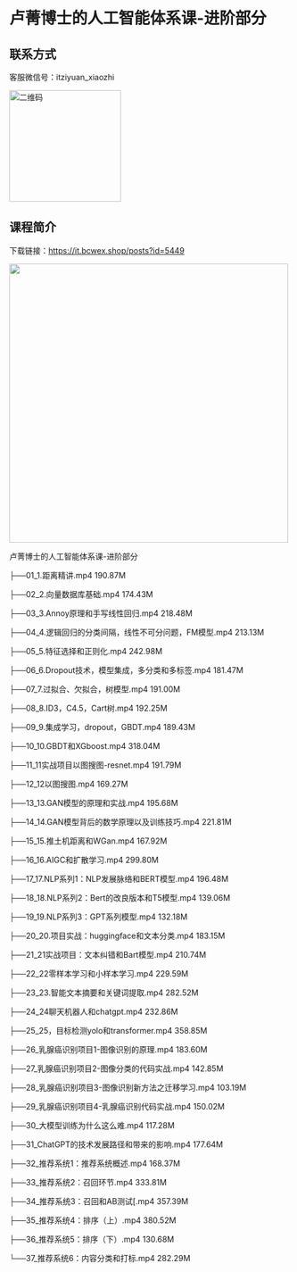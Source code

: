 # 卢菁博士的人工智能体系课-进阶部分

## 联系方式

客服微信号：itziyuan_xiaozhi

<img src="https://ziyuanyun.oss-cn-guangzhou.aliyuncs.com/common/20240614073449/666b82192834a.jpg" width="200" height="200" alt="二维码">

## 课程简介

下载链接：https://it.bcwex.shop/posts?id=5449

<img src="https://ziyuanyun.oss-cn-guangzhou.aliyuncs.com/yun/20241201162206/674c1cae96b9d.jpg" width="500" alt="">

  卢菁博士的人工智能体系课-进阶部分



 ├──01_1.距离精讲.mp4 190.87M

 ├──02_2.向量数据库基础.mp4 174.43M

 ├──03_3.Annoy原理和手写线性回归.mp4 218.48M

 ├──04_4.逻辑回归的分类间隔，线性不可分问题，FM模型.mp4 213.13M

 ├──05_5.特征选择和正则化.mp4 242.98M

 ├──06_6.Dropout技术，模型集成，多分类和多标签.mp4 181.47M

 ├──07_7.过拟合、欠拟合，树模型.mp4 191.00M

 ├──08_8.ID3，C4.5，Cart树.mp4 192.25M

 ├──09_9.集成学习，dropout，GBDT.mp4 189.43M

 ├──10_10.GBDT和XGboost.mp4 318.04M

 ├──11_11实战项目以图搜图-resnet.mp4 191.79M

 ├──12_12以图搜图.mp4 169.27M

 ├──13_13.GAN模型的原理和实战.mp4 195.68M

 ├──14_14.GAN模型背后的数学原理以及训练技巧.mp4 221.81M

 ├──15_15.推土机距离和WGan.mp4 167.92M

 ├──16_16.AIGC和扩散学习.mp4 299.80M

 ├──17_17.NLP系列1：NLP发展脉络和BERT模型.mp4 196.48M

 ├──18_18.NLP系列2：Bert的改良版本和T5模型.mp4 139.06M

 ├──19_19.NLP系列3：GPT系列模型.mp4 132.18M

 ├──20_20.项目实战：huggingface和文本分类.mp4 183.15M

 ├──21_21实战项目：文本纠错和Bart模型.mp4 210.74M

 ├──22_22零样本学习和小样本学习.mp4 229.59M

 ├──23_23.智能文本摘要和关键词提取.mp4 282.52M

 ├──24_24聊天机器人和chatgpt.mp4 232.86M

 ├──25_25，目标检测yolo和transformer.mp4 358.85M

 ├──26_乳腺癌识别项目1-图像识别的原理.mp4 183.60M

 ├──27_乳腺癌识别项目2-图像分类的代码实战.mp4 142.85M

 ├──28_乳腺癌识别项目3-图像识别新方法之迁移学习.mp4 103.19M

 ├──29_乳腺癌识别项目4-乳腺癌识别代码实战.mp4 150.02M

 ├──30_大模型训练为什么这么难.mp4 117.28M

 ├──31_ChatGPT的技术发展路径和带来的影响.mp4 177.64M

 ├──32_推荐系统1：推荐系统概述.mp4 168.37M

 ├──33_推荐系统2：召回环节.mp4 333.81M

 ├──34_推荐系统3：召回和AB测试[.mp4 357.39M

 ├──35_推荐系统4：排序（上）.mp4 380.52M

 ├──36_推荐系统5：排序（下）.mp4 130.68M

 └──37_推荐系统6：内容分类和打标.mp4 282.29M

  